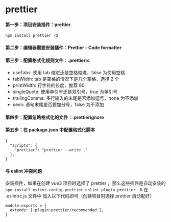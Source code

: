 # prettier

#### 第一步：项目安装插件：prettier

`npm install prettier -D`

#### 第二步：编辑器需要安装插件：Prettier - Code formatter

#### 第三步：配置格式化规则文件：.prettierrc

- useTabs: 使用 tab 缩进还是空格缩进，false 为使用空格
- tabWidth: tab 是空格的情况下是几个空格，选择 2 个
- printWidth: 行字符的长度，推荐 80
- singleQuote: 使用单引号还是双引号，true 为单引号
- trailingComma: 多行输入的末尾是否添加逗号，none 为不添加
- semi: 语句末尾是否要加分号，false 为不添加

#### 第四步：配置忽略格式化的文件：.prettierignore

#### 第五步：在 package.json 中配置格式化脚本

```
{
  "scripts": {
    "prettier": "prettier --write ."
  },
}
```

#### 与 eslint 冲突问题

安装插件，如果在创建 vue3 项目时选择了 prettier ，那么这些插件是自动安装的
`npm install eslint-config-prettier eslint-plugin-prettier -D`
在 .eslintrc.js 文件中 加入以下代码即可（创建项目时选择 prettier 自动配好）

```
module.exports = {
  extends: ['plugin:prettier/recommended'],
}
```
